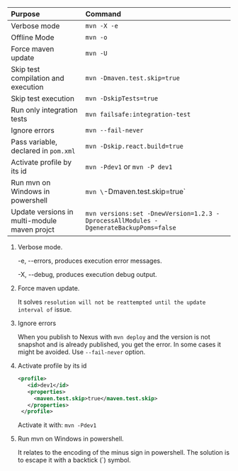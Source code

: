 
| Purpose                                      | Command                                                                              |     
|:---------------------------------------------|:-------------------------------------------------------------------------------------|
| Verbose mode                                 | `mvn -X -e`                                                                          | 
| Offline Mode                                 | `mvn -o`                                                                             | 
| Force maven update                           | `mvn -U`                                                                             | 
| Skip test compilation and execution          | `mvn -Dmaven.test.skip=true`                                                         | 
| Skip test execution                          | `mvn -DskipTests=true`                                                               | 
| Run only integration tests                   | `mvn failsafe:integration-test`                                                      | 
| Ignore errors                                | `mvn --fail-never`                                                                   | 
| Pass variable, declared in `pom.xml`         | `mvn -Dskip.react.build=true`                                                        | 
| Activate profile by its id                   | `mvn -Pdev1` or `mvn -P dev1`                                                        | 
| Run mvn on Windows in powershell             | `mvn \`-Dmaven.test.skip=true`                                                       | 
| Update versions in multi-module maven projct | `mvn versions:set -DnewVersion=1.2.3 -DprocessAllModules -DgenerateBackupPoms=false` | 



1. Verbose mode.

   -e, --errors, produces execution error messages. 

   -X, --debug, produces execution debug output.
2. Force maven update. 

   It solves `resolution will not be reattempted until the update interval of` issue.
3. Ignore errors

   When you publish to Nexus with `mvn deploy` and the version is not snapshot and is already published, you get the error.
   In some cases it might be avoided. Use `--fail-never` option.

4. Activate profile by its id

   ```xml
   <profile>
      <id>dev1</id>
      <properties>
        <maven.test.skip>true</maven.test.skip>
      </properties>
    </profile>
   ```
   Activate it with: `mvn -Pdev1`

5. Run mvn on Windows in powershell.

   It relates to the encoding of the minus sign in powershell. The solution is to escape it with a backtick (`) symbol.